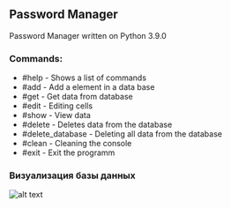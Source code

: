 ## Password Manager

Password Manager written on Python 3.9.0

### Commands:
 - #help - Shows a list of commands
 - #add - Add a element in a data base
 - #get - Get data from database
 - #edit - Editing cells
 - #show - View data
 - #delete - Deletes data from the database
 - #delete_database - Deleting all data from the database
 - #clean - Cleaning the console
 - #exit - Exit the programm


### Визуализация базы данных
![alt text]()

